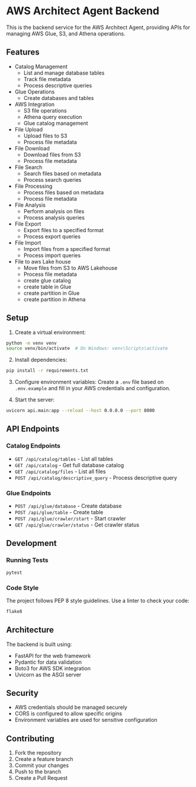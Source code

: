 # AWS Architect Agent Backend

This is the backend service for the AWS Architect Agent, providing APIs for managing AWS Glue, S3, and Athena operations.

## Features

- Catalog Management
  - List and manage database tables
  - Track file metadata
  - Process descriptive queries
- Glue Operations
  - Create databases and tables
- AWS Integration
  - S3 file operations
  - Athena query execution
  - Glue catalog management
- File Upload
  - Upload files to S3
  - Process file metadata
- File Download
  - Download files from S3
  - Process file metadata
- File Search
  - Search files based on metadata
  - Process search queries
- File Processing
  - Process files based on metadata
  - Process file metadata
- File Analysis
  - Perform analysis on files
  - Process analysis queries
- File Export
  - Export files to a specified format
  - Process export queries
- File Import
  - Import files from a specified format
  - Process import queries
- File to aws Lake house
  - Move files from S3 to AWS Lakehouse
  - Process file metadata
  - create glue catalog
  - create table in Glue
  - create partition in Glue
  - create partition in Athena

## Setup

1. Create a virtual environment:

```bash
python -m venv venv
source venv/bin/activate  # On Windows: venv\Scripts\activate
```

2. Install dependencies:

```bash
pip install -r requirements.txt
```

3. Configure environment variables:
   Create a `.env` file based on `.env.example` and fill in your AWS credentials and configuration.

4. Start the server:

```bash
uvicorn api.main:app --reload --host 0.0.0.0 --port 8000
```

## API Endpoints

### Catalog Endpoints

- `GET /api/catalog/tables` - List all tables
- `GET /api/catalog` - Get full database catalog
- `GET /api/catalog/files` - List all files
- `POST /api/catalog/descriptive_query` - Process descriptive query

### Glue Endpoints

- `POST /api/glue/database` - Create database
- `POST /api/glue/table` - Create table
- `POST /api/glue/crawler/start` - Start crawler
- `GET /api/glue/crawler/status` - Get crawler status

## Development

### Running Tests

```bash
pytest
```

### Code Style

The project follows PEP 8 style guidelines. Use a linter to check your code:

```bash
flake8
```

## Architecture

The backend is built using:

- FastAPI for the web framework
- Pydantic for data validation
- Boto3 for AWS SDK integration
- Uvicorn as the ASGI server

## Security

- AWS credentials should be managed securely
- CORS is configured to allow specific origins
- Environment variables are used for sensitive configuration

## Contributing

1. Fork the repository
2. Create a feature branch
3. Commit your changes
4. Push to the branch
5. Create a Pull Request
